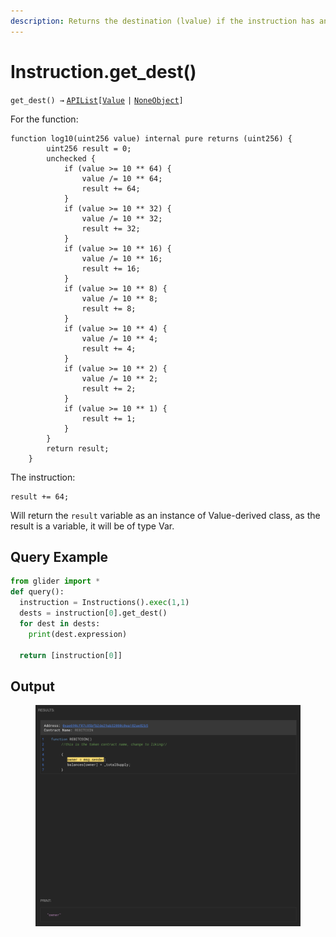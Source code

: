 ```yaml
---
description: Returns the destination (lvalue) if the instruction has any type of assignment
---
```


# Instruction.get\_dest()

`get_dest() →` [`APIList`](../iterables/apilist.md)`[`[`Value`](../value/) `|` [`NoneObject`](../internal/noneobject/)`]`

For the function:

```solidity
function log10(uint256 value) internal pure returns (uint256) {
        uint256 result = 0;
        unchecked {
            if (value >= 10 ** 64) {
                value /= 10 ** 64;
                result += 64;
            }
            if (value >= 10 ** 32) {
                value /= 10 ** 32;
                result += 32;
            }
            if (value >= 10 ** 16) {
                value /= 10 ** 16;
                result += 16;
            }
            if (value >= 10 ** 8) {
                value /= 10 ** 8;
                result += 8;
            }
            if (value >= 10 ** 4) {
                value /= 10 ** 4;
                result += 4;
            }
            if (value >= 10 ** 2) {
                value /= 10 ** 2;
                result += 2;
            }
            if (value >= 10 ** 1) {
                result += 1;
            }
        }
        return result;
    }
```

The instruction:

```solidity
result += 64;
```

Will return the `result` variable as an instance of Value-derived class, as the result is a variable, it will be of type Var.&#x20;

## Query Example

```python
from glider import *
def query():
  instruction = Instructions().exec(1,1)
  dests = instruction[0].get_dest()
  for dest in dests:
    print(dest.expression)
      
  return [instruction[0]]
```

## Output

<figure><img src="../../.gitbook/assets/image (1) (1) (1) (1) (1) (1) (1) (1).png" alt=""><figcaption></figcaption></figure>
